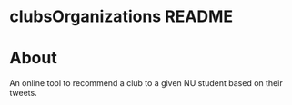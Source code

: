 clubsOrganizations README
============

# About
An online tool to recommend a club to a given NU student based on their tweets.
